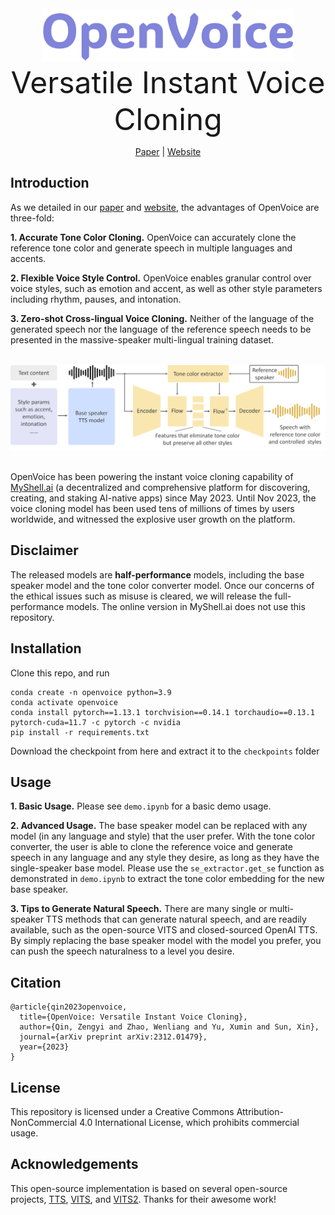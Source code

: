 <div align="center">
  <div>&nbsp;</div>
  <img src="resources/logo.png" width="400"/>
  <div align="center">
    <font size="8">Versatile Instant Voice Cloning</font>
  </div>

[Paper](https://arxiv.org/abs/2312.01479) |
[Website](https://myshell-tts.vercel.app/) 

</div>

## Introduction
As we detailed in our [paper](https://arxiv.org/abs/2312.01479) and [website](https://myshell-tts.vercel.app/), the advantages of OpenVoice are three-fold:

**1. Accurate Tone Color Cloning.**
OpenVoice can accurately clone the reference tone color and generate speech in multiple languages and accents.

**2. Flexible Voice Style Control.**
OpenVoice enables granular control over voice styles, such as emotion and accent, as well as other style parameters including rhythm, pauses, and intonation. 

**3. Zero-shot Cross-lingual Voice Cloning.**
Neither of the language of the generated speech nor the language of the reference speech needs to be presented in the massive-speaker multi-lingual training dataset.

<div align="center">
  <div>&nbsp;</div>
    <img src="resources/framework.png" width="800"/>
  <div>&nbsp;</div>
</div>

OpenVoice has been powering the instant voice cloning capability of [MyShell.ai](https://myshell.ai/) (a decentralized and comprehensive platform for discovering, creating, and staking AI-native apps) since May 2023. Until Nov 2023, the voice cloning model has been used tens of millions of times by users worldwide, and witnessed the explosive user growth on the platform.

## Disclaimer

The released models are **half-performance** models, including the base speaker model and the tone color converter model. Once our concerns of the ethical issues such as misuse is cleared, we will release the full-performance models. The online version in MyShell.ai does not use this repository.

## Installation
Clone this repo, and run
```
conda create -n openvoice python=3.9
conda activate openvoice
conda install pytorch==1.13.1 torchvision==0.14.1 torchaudio==0.13.1 pytorch-cuda=11.7 -c pytorch -c nvidia
pip install -r requirements.txt
```
Download the checkpoint from here and extract it to the `checkpoints` folder 

## Usage

**1. Basic Usage.**
Please see `demo.ipynb` for a basic demo usage.

**2. Advanced Usage.**
The base speaker model can be replaced with any model (in any language and style) that the user prefer. With the tone color converter, the user is able to clone the reference voice and generate speech in any language and any style they desire, as long as they have the single-speaker base model. Please use the `se_extractor.get_se` function as demonstrated in `demo.ipynb` to extract the tone color embedding for the new base speaker.

**3. Tips to Generate Natural Speech.**
There are many single or multi-speaker TTS methods that can generate natural speech, and are readily available, such as the open-source VITS and closed-sourced OpenAI TTS. By simply replacing the base speaker model with the model you prefer, you can push the speech naturalness to a level you desire.

## Citation
```
@article{qin2023openvoice,
  title={OpenVoice: Versatile Instant Voice Cloning},
  author={Qin, Zengyi and Zhao, Wenliang and Yu, Xumin and Sun, Xin},
  journal={arXiv preprint arXiv:2312.01479},
  year={2023}
}
```

## License
This repository is licensed under a Creative Commons Attribution-NonCommercial 4.0 International License, which prohibits commercial usage.


## Acknowledgements
This open-source implementation is based on several open-source projects, [TTS](https://github.com/coqui-ai/TTS), [VITS](https://github.com/jaywalnut310/vits), and [VITS2](https://github.com/daniilrobnikov/vits2). Thanks for their awesome work!
